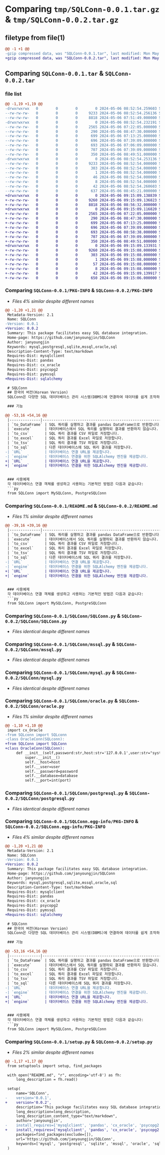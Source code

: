 # Comparing `tmp/SQLConn-0.0.1.tar.gz` & `tmp/SQLConn-0.0.2.tar.gz`

## filetype from file(1)

```diff
@@ -1 +1 @@
-gzip compressed data, was "SQLConn-0.0.1.tar", last modified: Mon May  6 08:52:54 2024, max compression
+gzip compressed data, was "SQLConn-0.0.2.tar", last modified: Mon May  6 09:15:09 2024, max compression
```

## Comparing `SQLConn-0.0.1.tar` & `SQLConn-0.0.2.tar`

### file list

```diff
@@ -1,19 +1,19 @@
-drwxrwxrwx   0        0        0        0 2024-05-06 08:52:54.259603 SQLConn-0.0.1/
--rw-rw-rw-   0        0        0     9233 2024-05-06 08:52:54.256136 SQLConn-0.0.1/PKG-INFO
--rw-rw-rw-   0        0        0     8818 2024-05-06 07:51:49.000000 SQLConn-0.0.1/README.md
-drwxrwxrwx   0        0        0        0 2024-05-06 08:52:54.232191 SQLConn-0.0.1/SQLConn/
--rw-rw-rw-   0        0        0     2565 2024-05-06 07:22:05.000000 SQLConn-0.0.1/SQLConn/SQLConn.py
--rw-rw-rw-   0        0        0      290 2024-05-06 08:47:30.000000 SQLConn-0.0.1/SQLConn/__init__.py
--rw-rw-rw-   0        0        0      699 2024-05-06 07:13:25.000000 SQLConn-0.0.1/SQLConn/mssql.py
--rw-rw-rw-   0        0        0      696 2024-05-06 07:39:09.000000 SQLConn-0.0.1/SQLConn/mysql.py
--rw-rw-rw-   0        0        0      693 2024-05-06 07:06:09.000000 SQLConn-0.0.1/SQLConn/oracle.py
--rw-rw-rw-   0        0        0      707 2024-05-06 07:39:09.000000 SQLConn-0.0.1/SQLConn/postgresql.py
--rw-rw-rw-   0        0        0      350 2024-05-06 08:49:51.000000 SQLConn-0.0.1/SQLConn/sqlite.py
-drwxrwxrwx   0        0        0        0 2024-05-06 08:52:54.253136 SQLConn-0.0.1/SQLConn.egg-info/
--rw-rw-rw-   0        0        0     9233 2024-05-06 08:52:54.000000 SQLConn-0.0.1/SQLConn.egg-info/PKG-INFO
--rw-rw-rw-   0        0        0      303 2024-05-06 08:52:54.000000 SQLConn-0.0.1/SQLConn.egg-info/SOURCES.txt
--rw-rw-rw-   0        0        0        1 2024-05-06 08:52:54.000000 SQLConn-0.0.1/SQLConn.egg-info/dependency_links.txt
--rw-rw-rw-   0        0        0       46 2024-05-06 08:52:54.000000 SQLConn-0.0.1/SQLConn.egg-info/requires.txt
--rw-rw-rw-   0        0        0        8 2024-05-06 08:52:54.000000 SQLConn-0.0.1/SQLConn.egg-info/top_level.txt
--rw-rw-rw-   0        0        0       42 2024-05-06 08:52:54.260603 SQLConn-0.0.1/setup.cfg
--rw-rw-rw-   0        0        0      637 2024-05-06 08:45:21.000000 SQLConn-0.0.1/setup.py
+drwxrwxrwx   0        0        0        0 2024-05-06 09:15:09.138839 SQLConn-0.0.2/
+-rw-rw-rw-   0        0        0     9260 2024-05-06 09:15:09.136823 SQLConn-0.0.2/PKG-INFO
+-rw-rw-rw-   0        0        0     8818 2024-05-06 08:56:32.000000 SQLConn-0.0.2/README.md
+drwxrwxrwx   0        0        0        0 2024-05-06 09:15:09.116820 SQLConn-0.0.2/SQLConn/
+-rw-rw-rw-   0        0        0     2565 2024-05-06 07:22:05.000000 SQLConn-0.0.2/SQLConn/SQLConn.py
+-rw-rw-rw-   0        0        0      290 2024-05-06 08:47:30.000000 SQLConn-0.0.2/SQLConn/__init__.py
+-rw-rw-rw-   0        0        0      699 2024-05-06 07:13:25.000000 SQLConn-0.0.2/SQLConn/mssql.py
+-rw-rw-rw-   0        0        0      696 2024-05-06 07:39:09.000000 SQLConn-0.0.2/SQLConn/mysql.py
+-rw-rw-rw-   0        0        0      693 2024-05-06 08:58:38.000000 SQLConn-0.0.2/SQLConn/oracle.py
+-rw-rw-rw-   0        0        0      707 2024-05-06 07:39:09.000000 SQLConn-0.0.2/SQLConn/postgresql.py
+-rw-rw-rw-   0        0        0      350 2024-05-06 08:49:51.000000 SQLConn-0.0.2/SQLConn/sqlite.py
+drwxrwxrwx   0        0        0        0 2024-05-06 09:15:09.133931 SQLConn-0.0.2/SQLConn.egg-info/
+-rw-rw-rw-   0        0        0     9260 2024-05-06 09:15:08.000000 SQLConn-0.0.2/SQLConn.egg-info/PKG-INFO
+-rw-rw-rw-   0        0        0      303 2024-05-06 09:15:08.000000 SQLConn-0.0.2/SQLConn.egg-info/SOURCES.txt
+-rw-rw-rw-   0        0        0        1 2024-05-06 09:15:08.000000 SQLConn-0.0.2/SQLConn.egg-info/dependency_links.txt
+-rw-rw-rw-   0        0        0       57 2024-05-06 09:15:08.000000 SQLConn-0.0.2/SQLConn.egg-info/requires.txt
+-rw-rw-rw-   0        0        0        8 2024-05-06 09:15:08.000000 SQLConn-0.0.2/SQLConn.egg-info/top_level.txt
+-rw-rw-rw-   0        0        0       42 2024-05-06 09:15:09.139917 SQLConn-0.0.2/setup.cfg
+-rw-rw-rw-   0        0        0      650 2024-05-06 09:15:06.000000 SQLConn-0.0.2/setup.py
```

### Comparing `SQLConn-0.0.1/PKG-INFO` & `SQLConn-0.0.2/PKG-INFO`

 * *Files 4% similar despite different names*

```diff
@@ -1,20 +1,21 @@
 Metadata-Version: 2.1
 Name: SQLConn
-Version: 0.0.1
+Version: 0.0.2
 Summary: This package facilitates easy SQL database integration.
 Home-page: https://github.com/janyoungjin/SQLConn
 Author: janyoungjin
 Keywords: mysql,postgresql,sqlite,mssql,oracle,sql
 Description-Content-Type: text/markdown
 Requires-Dist: mysqlclient
 Requires-Dist: pandas
 Requires-Dist: cx_oracle
 Requires-Dist: psycopg2
 Requires-Dist: pymssql
+Requires-Dist: sqlalchemy
 
 # SQLConn
 ## 한국어 버전(Korean Version)
 SQLConn은 다양한 SQL 데이터베이스 관리 시스템(DBMS)에 연결하여 데이터를 쉽게 조작하고 관리할 수 있는 Python 패키지입니다. 이 패키지는 MySQL, PostgreSQL, Microsoft SQL Server, Oracle 및 SQLite 데이터베이스에 대한 지원을 포함합니다.
 
 ### 기능
 
@@ -53,16 +54,16 @@
 |--------------|--------------------------------------------------------------|------------------------------|
 | `to_DataFrame` | SQL 쿼리를 실행하고 결과를 pandas DataFrame으로 반환합니다. | Show, Select 커맨드만 가능    |
 | `execute`      | 데이터베이스에서 SQL 쿼리를 실행하되 결과를 반환하지 않습니다. | Show, Select 커맨드 사용 불가능 |
 | `to_csv`       | SQL 쿼리 결과를 CSV 파일로 저장합니다.                       | Show, Select 커맨드만 가능    |
 | `to_excel`     | SQL 쿼리 결과를 Excel 파일로 저장합니다.                     | Show, Select 커맨드만 가능    |
 | `to_tsv`       | SQL 쿼리 결과를 TSV 파일로 저장합니다.                       | Show, Select 커맨드만 가능    |
 | `to_sql`       | 다른 데이터베이스에 SQL 쿼리 결과를 저장합니다.              | Show, Select 커맨드만 가능    |
-| `URL`          | 데이터베이스 연결 URL을 제공합니다.                          | 쓰기용 프로퍼티               |
-| `engine`       | 데이터베이스 연결을 위한 SQLAlchemy 엔진을 제공합니다.       | 쓰기용 프로퍼티               |
+| `URL`          | 데이터베이스 연결 URL을 제공합니다.                          | 읽기용 프로퍼티               |
+| `engine`       | 데이터베이스 연결을 위한 SQLAlchemy 엔진을 제공합니다.       | 읽기용 프로퍼티               |
 
 
 ### 사용예제
 각 데이터베이스 연결 객체를 생성하고 사용하는 기본적인 방법은 다음과 같습니다:
 ```py
 from SQLConn import MySQLConn, PostgreSQLConn
```

### Comparing `SQLConn-0.0.1/README.md` & `SQLConn-0.0.2/README.md`

 * *Files 1% similar despite different names*

```diff
@@ -39,16 +39,16 @@
 |--------------|--------------------------------------------------------------|------------------------------|
 | `to_DataFrame` | SQL 쿼리를 실행하고 결과를 pandas DataFrame으로 반환합니다. | Show, Select 커맨드만 가능    |
 | `execute`      | 데이터베이스에서 SQL 쿼리를 실행하되 결과를 반환하지 않습니다. | Show, Select 커맨드 사용 불가능 |
 | `to_csv`       | SQL 쿼리 결과를 CSV 파일로 저장합니다.                       | Show, Select 커맨드만 가능    |
 | `to_excel`     | SQL 쿼리 결과를 Excel 파일로 저장합니다.                     | Show, Select 커맨드만 가능    |
 | `to_tsv`       | SQL 쿼리 결과를 TSV 파일로 저장합니다.                       | Show, Select 커맨드만 가능    |
 | `to_sql`       | 다른 데이터베이스에 SQL 쿼리 결과를 저장합니다.              | Show, Select 커맨드만 가능    |
-| `URL`          | 데이터베이스 연결 URL을 제공합니다.                          | 쓰기용 프로퍼티               |
-| `engine`       | 데이터베이스 연결을 위한 SQLAlchemy 엔진을 제공합니다.       | 쓰기용 프로퍼티               |
+| `URL`          | 데이터베이스 연결 URL을 제공합니다.                          | 읽기용 프로퍼티               |
+| `engine`       | 데이터베이스 연결을 위한 SQLAlchemy 엔진을 제공합니다.       | 읽기용 프로퍼티               |
 
 
 ### 사용예제
 각 데이터베이스 연결 객체를 생성하고 사용하는 기본적인 방법은 다음과 같습니다:
 ```py
 from SQLConn import MySQLConn, PostgreSQLConn
```

### Comparing `SQLConn-0.0.1/SQLConn/SQLConn.py` & `SQLConn-0.0.2/SQLConn/SQLConn.py`

 * *Files identical despite different names*

### Comparing `SQLConn-0.0.1/SQLConn/mssql.py` & `SQLConn-0.0.2/SQLConn/mssql.py`

 * *Files identical despite different names*

### Comparing `SQLConn-0.0.1/SQLConn/mysql.py` & `SQLConn-0.0.2/SQLConn/mysql.py`

 * *Files identical despite different names*

### Comparing `SQLConn-0.0.1/SQLConn/oracle.py` & `SQLConn-0.0.2/SQLConn/oracle.py`

 * *Files 1% similar despite different names*

```diff
@@ -1,10 +1,10 @@
 import cx_Oracle
-from SQLconn import SQLconn
-class OracleConn(SQLconn):
+from SQLConn import SQLConn
+class OracleConn(SQLConn):
     def __init__(self,password:str,host:str='127.0.0.1',user:str="system",database:str="xe",port:str|int=1521) -> None:
         super.__init__()
         self.__host=host
         self.__user=user
         self.__password=password
         self.__database=database
         self.__port=int(port)
```

### Comparing `SQLConn-0.0.1/SQLConn/postgresql.py` & `SQLConn-0.0.2/SQLConn/postgresql.py`

 * *Files identical despite different names*

### Comparing `SQLConn-0.0.1/SQLConn.egg-info/PKG-INFO` & `SQLConn-0.0.2/SQLConn.egg-info/PKG-INFO`

 * *Files 4% similar despite different names*

```diff
@@ -1,20 +1,21 @@
 Metadata-Version: 2.1
 Name: SQLConn
-Version: 0.0.1
+Version: 0.0.2
 Summary: This package facilitates easy SQL database integration.
 Home-page: https://github.com/janyoungjin/SQLConn
 Author: janyoungjin
 Keywords: mysql,postgresql,sqlite,mssql,oracle,sql
 Description-Content-Type: text/markdown
 Requires-Dist: mysqlclient
 Requires-Dist: pandas
 Requires-Dist: cx_oracle
 Requires-Dist: psycopg2
 Requires-Dist: pymssql
+Requires-Dist: sqlalchemy
 
 # SQLConn
 ## 한국어 버전(Korean Version)
 SQLConn은 다양한 SQL 데이터베이스 관리 시스템(DBMS)에 연결하여 데이터를 쉽게 조작하고 관리할 수 있는 Python 패키지입니다. 이 패키지는 MySQL, PostgreSQL, Microsoft SQL Server, Oracle 및 SQLite 데이터베이스에 대한 지원을 포함합니다.
 
 ### 기능
 
@@ -53,16 +54,16 @@
 |--------------|--------------------------------------------------------------|------------------------------|
 | `to_DataFrame` | SQL 쿼리를 실행하고 결과를 pandas DataFrame으로 반환합니다. | Show, Select 커맨드만 가능    |
 | `execute`      | 데이터베이스에서 SQL 쿼리를 실행하되 결과를 반환하지 않습니다. | Show, Select 커맨드 사용 불가능 |
 | `to_csv`       | SQL 쿼리 결과를 CSV 파일로 저장합니다.                       | Show, Select 커맨드만 가능    |
 | `to_excel`     | SQL 쿼리 결과를 Excel 파일로 저장합니다.                     | Show, Select 커맨드만 가능    |
 | `to_tsv`       | SQL 쿼리 결과를 TSV 파일로 저장합니다.                       | Show, Select 커맨드만 가능    |
 | `to_sql`       | 다른 데이터베이스에 SQL 쿼리 결과를 저장합니다.              | Show, Select 커맨드만 가능    |
-| `URL`          | 데이터베이스 연결 URL을 제공합니다.                          | 쓰기용 프로퍼티               |
-| `engine`       | 데이터베이스 연결을 위한 SQLAlchemy 엔진을 제공합니다.       | 쓰기용 프로퍼티               |
+| `URL`          | 데이터베이스 연결 URL을 제공합니다.                          | 읽기용 프로퍼티               |
+| `engine`       | 데이터베이스 연결을 위한 SQLAlchemy 엔진을 제공합니다.       | 읽기용 프로퍼티               |
 
 
 ### 사용예제
 각 데이터베이스 연결 객체를 생성하고 사용하는 기본적인 방법은 다음과 같습니다:
 ```py
 from SQLConn import MySQLConn, PostgreSQLConn
```

### Comparing `SQLConn-0.0.1/setup.py` & `SQLConn-0.0.2/setup.py`

 * *Files 2% similar despite different names*

```diff
@@ -1,17 +1,17 @@
 from setuptools import setup, find_packages
 
 with open("README.md", "r", encoding='utf-8') as fh:
     long_description = fh.read()
 
 setup(
     name='SQLConn',
-    version='0.0.1',
+    version='0.0.2',
     description='This package facilitates easy SQL database integration.',
     long_description=long_description,
     long_description_content_type="text/markdown",
     author='janyoungjin',
-    install_requires=['mysqlclient', 'pandas', 'cx_oracle', 'psycopg2', 'pymssql'],
+    install_requires=['mysqlclient', 'pandas', 'cx_oracle', 'psycopg2', 'pymssql','sqlalchemy'],
     packages=find_packages(exclude=[]),
     url='https://github.com/janyoungjin/SQLConn',
     keywords=['mysql', 'postgresql', 'sqlite', 'mssql', 'oracle', 'sql']
 )
```

